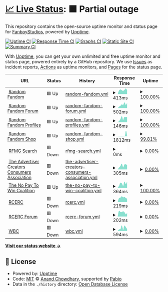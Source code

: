 # [📈 Live Status](https://status.rfmg.top): <!--live status--> **🟧 Partial outage**

This repository contains the open-source uptime monitor and status page for [FanboyStudios](https://rfmg.top), powered by [Upptime](https://github.com/upptime/upptime).

[![Uptime CI](https://github.com/FanboyStudios/RFMG-Status-Monitor/workflows/Uptime%20CI/badge.svg)](https://github.com/FanboyStudios/RFMG-Status-Monitor/actions?query=workflow%3A%22Uptime+CI%22)
[![Response Time CI](https://github.com/FanboyStudios/RFMG-Status-Monitor/workflows/Response%20Time%20CI/badge.svg)](https://github.com/FanboyStudios/RFMG-Status-Monitor/actions?query=workflow%3A%22Response+Time+CI%22)
[![Graphs CI](https://github.com/FanboyStudios/RFMG-Status-Monitor/workflows/Graphs%20CI/badge.svg)](https://github.com/FanboyStudios/RFMG-Status-Monitor/actions?query=workflow%3A%22Graphs+CI%22)
[![Static Site CI](https://github.com/FanboyStudios/RFMG-Status-Monitor/workflows/Static%20Site%20CI/badge.svg)](https://github.com/FanboyStudios/RFMG-Status-Monitor/actions?query=workflow%3A%22Static+Site+CI%22)
[![Summary CI](https://github.com/FanboyStudios/RFMG-Status-Monitor/workflows/Summary%20CI/badge.svg)](https://github.com/FanboyStudios/RFMG-Status-Monitor/actions?query=workflow%3A%22Summary+CI%22)

With [Upptime](https://upptime.js.org), you can get your own unlimited and free uptime monitor and status page, powered entirely by a GitHub repository. We use [Issues](https://github.com/FanboyStudios/RFMG-Status-Monitor/issues) as incident reports, [Actions](https://github.com/FanboyStudios/RFMG-Status-Monitor/actions) as uptime monitors, and [Pages](https://status.rfmg.top) for the status page.

<!--start: status pages-->
<!-- This summary is generated by Upptime (https://github.com/upptime/upptime) -->
<!-- Do not edit this manually, your changes will be overwritten -->
<!-- prettier-ignore -->
| URL | Status | History | Response Time | Uptime |
| --- | ------ | ------- | ------------- | ------ |
| <img alt="" src="https://icons.duckduckgo.com/ip3/rfmg.top.ico" height="13"> [Random Fandom](https://rfmg.top) | 🟩 Up | [random-fandom.yml](https://github.com/FanboyStudios/RFMG-Status-Monitor/commits/HEAD/history/random-fandom.yml) | <details><summary><img alt="Response time graph" src="./graphs/random-fandom/response-time-week.png" height="20"> 413ms</summary><br><a href="https://status.rfmg.top/history/random-fandom"><img alt="Response time 395" src="https://img.shields.io/endpoint?url=https%3A%2F%2Fraw.githubusercontent.com%2FFanboyStudios%2FRFMG-Status-Monitor%2FHEAD%2Fapi%2Frandom-fandom%2Fresponse-time.json"></a><br><a href="https://status.rfmg.top/history/random-fandom"><img alt="24-hour response time 422" src="https://img.shields.io/endpoint?url=https%3A%2F%2Fraw.githubusercontent.com%2FFanboyStudios%2FRFMG-Status-Monitor%2FHEAD%2Fapi%2Frandom-fandom%2Fresponse-time-day.json"></a><br><a href="https://status.rfmg.top/history/random-fandom"><img alt="7-day response time 413" src="https://img.shields.io/endpoint?url=https%3A%2F%2Fraw.githubusercontent.com%2FFanboyStudios%2FRFMG-Status-Monitor%2FHEAD%2Fapi%2Frandom-fandom%2Fresponse-time-week.json"></a><br><a href="https://status.rfmg.top/history/random-fandom"><img alt="30-day response time 359" src="https://img.shields.io/endpoint?url=https%3A%2F%2Fraw.githubusercontent.com%2FFanboyStudios%2FRFMG-Status-Monitor%2FHEAD%2Fapi%2Frandom-fandom%2Fresponse-time-month.json"></a><br><a href="https://status.rfmg.top/history/random-fandom"><img alt="1-year response time 395" src="https://img.shields.io/endpoint?url=https%3A%2F%2Fraw.githubusercontent.com%2FFanboyStudios%2FRFMG-Status-Monitor%2FHEAD%2Fapi%2Frandom-fandom%2Fresponse-time-year.json"></a></details> | <details><summary><a href="https://status.rfmg.top/history/random-fandom">100.00%</a></summary><a href="https://status.rfmg.top/history/random-fandom"><img alt="All-time uptime 98.40%" src="https://img.shields.io/endpoint?url=https%3A%2F%2Fraw.githubusercontent.com%2FFanboyStudios%2FRFMG-Status-Monitor%2FHEAD%2Fapi%2Frandom-fandom%2Fuptime.json"></a><br><a href="https://status.rfmg.top/history/random-fandom"><img alt="24-hour uptime 100.00%" src="https://img.shields.io/endpoint?url=https%3A%2F%2Fraw.githubusercontent.com%2FFanboyStudios%2FRFMG-Status-Monitor%2FHEAD%2Fapi%2Frandom-fandom%2Fuptime-day.json"></a><br><a href="https://status.rfmg.top/history/random-fandom"><img alt="7-day uptime 100.00%" src="https://img.shields.io/endpoint?url=https%3A%2F%2Fraw.githubusercontent.com%2FFanboyStudios%2FRFMG-Status-Monitor%2FHEAD%2Fapi%2Frandom-fandom%2Fuptime-week.json"></a><br><a href="https://status.rfmg.top/history/random-fandom"><img alt="30-day uptime 100.00%" src="https://img.shields.io/endpoint?url=https%3A%2F%2Fraw.githubusercontent.com%2FFanboyStudios%2FRFMG-Status-Monitor%2FHEAD%2Fapi%2Frandom-fandom%2Fuptime-month.json"></a><br><a href="https://status.rfmg.top/history/random-fandom"><img alt="1-year uptime 98.40%" src="https://img.shields.io/endpoint?url=https%3A%2F%2Fraw.githubusercontent.com%2FFanboyStudios%2FRFMG-Status-Monitor%2FHEAD%2Fapi%2Frandom-fandom%2Fuptime-year.json"></a></details>
| <img alt="" src="https://icons.duckduckgo.com/ip3/forum.rfmg.top.ico" height="13"> [Random Fandom Forum](https://forum.rfmg.top) | 🟩 Up | [random-fandom-forum.yml](https://github.com/FanboyStudios/RFMG-Status-Monitor/commits/HEAD/history/random-fandom-forum.yml) | <details><summary><img alt="Response time graph" src="./graphs/random-fandom-forum/response-time-week.png" height="20"> 502ms</summary><br><a href="https://status.rfmg.top/history/random-fandom-forum"><img alt="Response time 423" src="https://img.shields.io/endpoint?url=https%3A%2F%2Fraw.githubusercontent.com%2FFanboyStudios%2FRFMG-Status-Monitor%2FHEAD%2Fapi%2Frandom-fandom-forum%2Fresponse-time.json"></a><br><a href="https://status.rfmg.top/history/random-fandom-forum"><img alt="24-hour response time 484" src="https://img.shields.io/endpoint?url=https%3A%2F%2Fraw.githubusercontent.com%2FFanboyStudios%2FRFMG-Status-Monitor%2FHEAD%2Fapi%2Frandom-fandom-forum%2Fresponse-time-day.json"></a><br><a href="https://status.rfmg.top/history/random-fandom-forum"><img alt="7-day response time 502" src="https://img.shields.io/endpoint?url=https%3A%2F%2Fraw.githubusercontent.com%2FFanboyStudios%2FRFMG-Status-Monitor%2FHEAD%2Fapi%2Frandom-fandom-forum%2Fresponse-time-week.json"></a><br><a href="https://status.rfmg.top/history/random-fandom-forum"><img alt="30-day response time 378" src="https://img.shields.io/endpoint?url=https%3A%2F%2Fraw.githubusercontent.com%2FFanboyStudios%2FRFMG-Status-Monitor%2FHEAD%2Fapi%2Frandom-fandom-forum%2Fresponse-time-month.json"></a><br><a href="https://status.rfmg.top/history/random-fandom-forum"><img alt="1-year response time 423" src="https://img.shields.io/endpoint?url=https%3A%2F%2Fraw.githubusercontent.com%2FFanboyStudios%2FRFMG-Status-Monitor%2FHEAD%2Fapi%2Frandom-fandom-forum%2Fresponse-time-year.json"></a></details> | <details><summary><a href="https://status.rfmg.top/history/random-fandom-forum">100.00%</a></summary><a href="https://status.rfmg.top/history/random-fandom-forum"><img alt="All-time uptime 98.40%" src="https://img.shields.io/endpoint?url=https%3A%2F%2Fraw.githubusercontent.com%2FFanboyStudios%2FRFMG-Status-Monitor%2FHEAD%2Fapi%2Frandom-fandom-forum%2Fuptime.json"></a><br><a href="https://status.rfmg.top/history/random-fandom-forum"><img alt="24-hour uptime 100.00%" src="https://img.shields.io/endpoint?url=https%3A%2F%2Fraw.githubusercontent.com%2FFanboyStudios%2FRFMG-Status-Monitor%2FHEAD%2Fapi%2Frandom-fandom-forum%2Fuptime-day.json"></a><br><a href="https://status.rfmg.top/history/random-fandom-forum"><img alt="7-day uptime 100.00%" src="https://img.shields.io/endpoint?url=https%3A%2F%2Fraw.githubusercontent.com%2FFanboyStudios%2FRFMG-Status-Monitor%2FHEAD%2Fapi%2Frandom-fandom-forum%2Fuptime-week.json"></a><br><a href="https://status.rfmg.top/history/random-fandom-forum"><img alt="30-day uptime 100.00%" src="https://img.shields.io/endpoint?url=https%3A%2F%2Fraw.githubusercontent.com%2FFanboyStudios%2FRFMG-Status-Monitor%2FHEAD%2Fapi%2Frandom-fandom-forum%2Fuptime-month.json"></a><br><a href="https://status.rfmg.top/history/random-fandom-forum"><img alt="1-year uptime 98.40%" src="https://img.shields.io/endpoint?url=https%3A%2F%2Fraw.githubusercontent.com%2FFanboyStudios%2FRFMG-Status-Monitor%2FHEAD%2Fapi%2Frandom-fandom-forum%2Fuptime-year.json"></a></details>
| <img alt="" src="https://icons.duckduckgo.com/ip3/rfmg.top.ico" height="13"> [Random Fandom Profiles](https://rfmg.top/RFMG) | 🟩 Up | [random-fandom-profiles.yml](https://github.com/FanboyStudios/RFMG-Status-Monitor/commits/HEAD/history/random-fandom-profiles.yml) | <details><summary><img alt="Response time graph" src="./graphs/random-fandom-profiles/response-time-week.png" height="20"> 146ms</summary><br><a href="https://status.rfmg.top/history/random-fandom-profiles"><img alt="Response time 89" src="https://img.shields.io/endpoint?url=https%3A%2F%2Fraw.githubusercontent.com%2FFanboyStudios%2FRFMG-Status-Monitor%2FHEAD%2Fapi%2Frandom-fandom-profiles%2Fresponse-time.json"></a><br><a href="https://status.rfmg.top/history/random-fandom-profiles"><img alt="24-hour response time 162" src="https://img.shields.io/endpoint?url=https%3A%2F%2Fraw.githubusercontent.com%2FFanboyStudios%2FRFMG-Status-Monitor%2FHEAD%2Fapi%2Frandom-fandom-profiles%2Fresponse-time-day.json"></a><br><a href="https://status.rfmg.top/history/random-fandom-profiles"><img alt="7-day response time 146" src="https://img.shields.io/endpoint?url=https%3A%2F%2Fraw.githubusercontent.com%2FFanboyStudios%2FRFMG-Status-Monitor%2FHEAD%2Fapi%2Frandom-fandom-profiles%2Fresponse-time-week.json"></a><br><a href="https://status.rfmg.top/history/random-fandom-profiles"><img alt="30-day response time 113" src="https://img.shields.io/endpoint?url=https%3A%2F%2Fraw.githubusercontent.com%2FFanboyStudios%2FRFMG-Status-Monitor%2FHEAD%2Fapi%2Frandom-fandom-profiles%2Fresponse-time-month.json"></a><br><a href="https://status.rfmg.top/history/random-fandom-profiles"><img alt="1-year response time 89" src="https://img.shields.io/endpoint?url=https%3A%2F%2Fraw.githubusercontent.com%2FFanboyStudios%2FRFMG-Status-Monitor%2FHEAD%2Fapi%2Frandom-fandom-profiles%2Fresponse-time-year.json"></a></details> | <details><summary><a href="https://status.rfmg.top/history/random-fandom-profiles">100.00%</a></summary><a href="https://status.rfmg.top/history/random-fandom-profiles"><img alt="All-time uptime 98.40%" src="https://img.shields.io/endpoint?url=https%3A%2F%2Fraw.githubusercontent.com%2FFanboyStudios%2FRFMG-Status-Monitor%2FHEAD%2Fapi%2Frandom-fandom-profiles%2Fuptime.json"></a><br><a href="https://status.rfmg.top/history/random-fandom-profiles"><img alt="24-hour uptime 100.00%" src="https://img.shields.io/endpoint?url=https%3A%2F%2Fraw.githubusercontent.com%2FFanboyStudios%2FRFMG-Status-Monitor%2FHEAD%2Fapi%2Frandom-fandom-profiles%2Fuptime-day.json"></a><br><a href="https://status.rfmg.top/history/random-fandom-profiles"><img alt="7-day uptime 100.00%" src="https://img.shields.io/endpoint?url=https%3A%2F%2Fraw.githubusercontent.com%2FFanboyStudios%2FRFMG-Status-Monitor%2FHEAD%2Fapi%2Frandom-fandom-profiles%2Fuptime-week.json"></a><br><a href="https://status.rfmg.top/history/random-fandom-profiles"><img alt="30-day uptime 100.00%" src="https://img.shields.io/endpoint?url=https%3A%2F%2Fraw.githubusercontent.com%2FFanboyStudios%2FRFMG-Status-Monitor%2FHEAD%2Fapi%2Frandom-fandom-profiles%2Fuptime-month.json"></a><br><a href="https://status.rfmg.top/history/random-fandom-profiles"><img alt="1-year uptime 98.40%" src="https://img.shields.io/endpoint?url=https%3A%2F%2Fraw.githubusercontent.com%2FFanboyStudios%2FRFMG-Status-Monitor%2FHEAD%2Fapi%2Frandom-fandom-profiles%2Fuptime-year.json"></a></details>
| <img alt="" src="https://icons.duckduckgo.com/ip3/shop.rfmg.top.ico" height="13"> [Random Fandom Shop](https://shop.rfmg.top) | 🟩 Up | [random-fandom-shop.yml](https://github.com/FanboyStudios/RFMG-Status-Monitor/commits/HEAD/history/random-fandom-shop.yml) | <details><summary><img alt="Response time graph" src="./graphs/random-fandom-shop/response-time-week.png" height="20"> 1812ms</summary><br><a href="https://status.rfmg.top/history/random-fandom-shop"><img alt="Response time 573" src="https://img.shields.io/endpoint?url=https%3A%2F%2Fraw.githubusercontent.com%2FFanboyStudios%2FRFMG-Status-Monitor%2FHEAD%2Fapi%2Frandom-fandom-shop%2Fresponse-time.json"></a><br><a href="https://status.rfmg.top/history/random-fandom-shop"><img alt="24-hour response time 358" src="https://img.shields.io/endpoint?url=https%3A%2F%2Fraw.githubusercontent.com%2FFanboyStudios%2FRFMG-Status-Monitor%2FHEAD%2Fapi%2Frandom-fandom-shop%2Fresponse-time-day.json"></a><br><a href="https://status.rfmg.top/history/random-fandom-shop"><img alt="7-day response time 1812" src="https://img.shields.io/endpoint?url=https%3A%2F%2Fraw.githubusercontent.com%2FFanboyStudios%2FRFMG-Status-Monitor%2FHEAD%2Fapi%2Frandom-fandom-shop%2Fresponse-time-week.json"></a><br><a href="https://status.rfmg.top/history/random-fandom-shop"><img alt="30-day response time 622" src="https://img.shields.io/endpoint?url=https%3A%2F%2Fraw.githubusercontent.com%2FFanboyStudios%2FRFMG-Status-Monitor%2FHEAD%2Fapi%2Frandom-fandom-shop%2Fresponse-time-month.json"></a><br><a href="https://status.rfmg.top/history/random-fandom-shop"><img alt="1-year response time 573" src="https://img.shields.io/endpoint?url=https%3A%2F%2Fraw.githubusercontent.com%2FFanboyStudios%2FRFMG-Status-Monitor%2FHEAD%2Fapi%2Frandom-fandom-shop%2Fresponse-time-year.json"></a></details> | <details><summary><a href="https://status.rfmg.top/history/random-fandom-shop">99.81%</a></summary><a href="https://status.rfmg.top/history/random-fandom-shop"><img alt="All-time uptime 99.99%" src="https://img.shields.io/endpoint?url=https%3A%2F%2Fraw.githubusercontent.com%2FFanboyStudios%2FRFMG-Status-Monitor%2FHEAD%2Fapi%2Frandom-fandom-shop%2Fuptime.json"></a><br><a href="https://status.rfmg.top/history/random-fandom-shop"><img alt="24-hour uptime 100.00%" src="https://img.shields.io/endpoint?url=https%3A%2F%2Fraw.githubusercontent.com%2FFanboyStudios%2FRFMG-Status-Monitor%2FHEAD%2Fapi%2Frandom-fandom-shop%2Fuptime-day.json"></a><br><a href="https://status.rfmg.top/history/random-fandom-shop"><img alt="7-day uptime 99.81%" src="https://img.shields.io/endpoint?url=https%3A%2F%2Fraw.githubusercontent.com%2FFanboyStudios%2FRFMG-Status-Monitor%2FHEAD%2Fapi%2Frandom-fandom-shop%2Fuptime-week.json"></a><br><a href="https://status.rfmg.top/history/random-fandom-shop"><img alt="30-day uptime 99.96%" src="https://img.shields.io/endpoint?url=https%3A%2F%2Fraw.githubusercontent.com%2FFanboyStudios%2FRFMG-Status-Monitor%2FHEAD%2Fapi%2Frandom-fandom-shop%2Fuptime-month.json"></a><br><a href="https://status.rfmg.top/history/random-fandom-shop"><img alt="1-year uptime 99.99%" src="https://img.shields.io/endpoint?url=https%3A%2F%2Fraw.githubusercontent.com%2FFanboyStudios%2FRFMG-Status-Monitor%2FHEAD%2Fapi%2Frandom-fandom-shop%2Fuptime-year.json"></a></details>
| <img alt="" src="https://icons.duckduckgo.com/ip3/search.rfmg.top.ico" height="13"> [RFMG Search](http://search.rfmg.top:8880) | 🟥 Down | [rfmg-search.yml](https://github.com/FanboyStudios/RFMG-Status-Monitor/commits/HEAD/history/rfmg-search.yml) | <details><summary><img alt="Response time graph" src="./graphs/rfmg-search/response-time-week.png" height="20"> 0ms</summary><br><a href="https://status.rfmg.top/history/rfmg-search"><img alt="Response time 498" src="https://img.shields.io/endpoint?url=https%3A%2F%2Fraw.githubusercontent.com%2FFanboyStudios%2FRFMG-Status-Monitor%2FHEAD%2Fapi%2Frfmg-search%2Fresponse-time.json"></a><br><a href="https://status.rfmg.top/history/rfmg-search"><img alt="24-hour response time 0" src="https://img.shields.io/endpoint?url=https%3A%2F%2Fraw.githubusercontent.com%2FFanboyStudios%2FRFMG-Status-Monitor%2FHEAD%2Fapi%2Frfmg-search%2Fresponse-time-day.json"></a><br><a href="https://status.rfmg.top/history/rfmg-search"><img alt="7-day response time 0" src="https://img.shields.io/endpoint?url=https%3A%2F%2Fraw.githubusercontent.com%2FFanboyStudios%2FRFMG-Status-Monitor%2FHEAD%2Fapi%2Frfmg-search%2Fresponse-time-week.json"></a><br><a href="https://status.rfmg.top/history/rfmg-search"><img alt="30-day response time 0" src="https://img.shields.io/endpoint?url=https%3A%2F%2Fraw.githubusercontent.com%2FFanboyStudios%2FRFMG-Status-Monitor%2FHEAD%2Fapi%2Frfmg-search%2Fresponse-time-month.json"></a><br><a href="https://status.rfmg.top/history/rfmg-search"><img alt="1-year response time 498" src="https://img.shields.io/endpoint?url=https%3A%2F%2Fraw.githubusercontent.com%2FFanboyStudios%2FRFMG-Status-Monitor%2FHEAD%2Fapi%2Frfmg-search%2Fresponse-time-year.json"></a></details> | <details><summary><a href="https://status.rfmg.top/history/rfmg-search">0.00%</a></summary><a href="https://status.rfmg.top/history/rfmg-search"><img alt="All-time uptime 35.63%" src="https://img.shields.io/endpoint?url=https%3A%2F%2Fraw.githubusercontent.com%2FFanboyStudios%2FRFMG-Status-Monitor%2FHEAD%2Fapi%2Frfmg-search%2Fuptime.json"></a><br><a href="https://status.rfmg.top/history/rfmg-search"><img alt="24-hour uptime 0.00%" src="https://img.shields.io/endpoint?url=https%3A%2F%2Fraw.githubusercontent.com%2FFanboyStudios%2FRFMG-Status-Monitor%2FHEAD%2Fapi%2Frfmg-search%2Fuptime-day.json"></a><br><a href="https://status.rfmg.top/history/rfmg-search"><img alt="7-day uptime 0.00%" src="https://img.shields.io/endpoint?url=https%3A%2F%2Fraw.githubusercontent.com%2FFanboyStudios%2FRFMG-Status-Monitor%2FHEAD%2Fapi%2Frfmg-search%2Fuptime-week.json"></a><br><a href="https://status.rfmg.top/history/rfmg-search"><img alt="30-day uptime 0.00%" src="https://img.shields.io/endpoint?url=https%3A%2F%2Fraw.githubusercontent.com%2FFanboyStudios%2FRFMG-Status-Monitor%2FHEAD%2Fapi%2Frfmg-search%2Fuptime-month.json"></a><br><a href="https://status.rfmg.top/history/rfmg-search"><img alt="1-year uptime 35.63%" src="https://img.shields.io/endpoint?url=https%3A%2F%2Fraw.githubusercontent.com%2FFanboyStudios%2FRFMG-Status-Monitor%2FHEAD%2Fapi%2Frfmg-search%2Fuptime-year.json"></a></details>
| <img alt="" src="https://icons.duckduckgo.com/ip3/acca.rfmg.top.ico" height="13"> [The Advertiser Creators Consumers Association](https://acca.rfmg.top) | 🟥 Down | [the-advertiser-creators-consumers-association.yml](https://github.com/FanboyStudios/RFMG-Status-Monitor/commits/HEAD/history/the-advertiser-creators-consumers-association.yml) | <details><summary><img alt="Response time graph" src="./graphs/the-advertiser-creators-consumers-association/response-time-week.png" height="20"> 305ms</summary><br><a href="https://status.rfmg.top/history/the-advertiser-creators-consumers-association"><img alt="Response time 335" src="https://img.shields.io/endpoint?url=https%3A%2F%2Fraw.githubusercontent.com%2FFanboyStudios%2FRFMG-Status-Monitor%2FHEAD%2Fapi%2Fthe-advertiser-creators-consumers-association%2Fresponse-time.json"></a><br><a href="https://status.rfmg.top/history/the-advertiser-creators-consumers-association"><img alt="24-hour response time 342" src="https://img.shields.io/endpoint?url=https%3A%2F%2Fraw.githubusercontent.com%2FFanboyStudios%2FRFMG-Status-Monitor%2FHEAD%2Fapi%2Fthe-advertiser-creators-consumers-association%2Fresponse-time-day.json"></a><br><a href="https://status.rfmg.top/history/the-advertiser-creators-consumers-association"><img alt="7-day response time 305" src="https://img.shields.io/endpoint?url=https%3A%2F%2Fraw.githubusercontent.com%2FFanboyStudios%2FRFMG-Status-Monitor%2FHEAD%2Fapi%2Fthe-advertiser-creators-consumers-association%2Fresponse-time-week.json"></a><br><a href="https://status.rfmg.top/history/the-advertiser-creators-consumers-association"><img alt="30-day response time 260" src="https://img.shields.io/endpoint?url=https%3A%2F%2Fraw.githubusercontent.com%2FFanboyStudios%2FRFMG-Status-Monitor%2FHEAD%2Fapi%2Fthe-advertiser-creators-consumers-association%2Fresponse-time-month.json"></a><br><a href="https://status.rfmg.top/history/the-advertiser-creators-consumers-association"><img alt="1-year response time 335" src="https://img.shields.io/endpoint?url=https%3A%2F%2Fraw.githubusercontent.com%2FFanboyStudios%2FRFMG-Status-Monitor%2FHEAD%2Fapi%2Fthe-advertiser-creators-consumers-association%2Fresponse-time-year.json"></a></details> | <details><summary><a href="https://status.rfmg.top/history/the-advertiser-creators-consumers-association">0.00%</a></summary><a href="https://status.rfmg.top/history/the-advertiser-creators-consumers-association"><img alt="All-time uptime 0.00%" src="https://img.shields.io/endpoint?url=https%3A%2F%2Fraw.githubusercontent.com%2FFanboyStudios%2FRFMG-Status-Monitor%2FHEAD%2Fapi%2Fthe-advertiser-creators-consumers-association%2Fuptime.json"></a><br><a href="https://status.rfmg.top/history/the-advertiser-creators-consumers-association"><img alt="24-hour uptime 0.00%" src="https://img.shields.io/endpoint?url=https%3A%2F%2Fraw.githubusercontent.com%2FFanboyStudios%2FRFMG-Status-Monitor%2FHEAD%2Fapi%2Fthe-advertiser-creators-consumers-association%2Fuptime-day.json"></a><br><a href="https://status.rfmg.top/history/the-advertiser-creators-consumers-association"><img alt="7-day uptime 0.00%" src="https://img.shields.io/endpoint?url=https%3A%2F%2Fraw.githubusercontent.com%2FFanboyStudios%2FRFMG-Status-Monitor%2FHEAD%2Fapi%2Fthe-advertiser-creators-consumers-association%2Fuptime-week.json"></a><br><a href="https://status.rfmg.top/history/the-advertiser-creators-consumers-association"><img alt="30-day uptime 0.00%" src="https://img.shields.io/endpoint?url=https%3A%2F%2Fraw.githubusercontent.com%2FFanboyStudios%2FRFMG-Status-Monitor%2FHEAD%2Fapi%2Fthe-advertiser-creators-consumers-association%2Fuptime-month.json"></a><br><a href="https://status.rfmg.top/history/the-advertiser-creators-consumers-association"><img alt="1-year uptime 0.00%" src="https://img.shields.io/endpoint?url=https%3A%2F%2Fraw.githubusercontent.com%2FFanboyStudios%2FRFMG-Status-Monitor%2FHEAD%2Fapi%2Fthe-advertiser-creators-consumers-association%2Fuptime-year.json"></a></details>
| <img alt="" src="https://icons.duckduckgo.com/ip3/nop2wc.rfmg.top.ico" height="13"> [The No Pay To Win Coalition](https://nop2wc.rfmg.top) | 🟩 Up | [the-no-pay-to-win-coalition.yml](https://github.com/FanboyStudios/RFMG-Status-Monitor/commits/HEAD/history/the-no-pay-to-win-coalition.yml) | <details><summary><img alt="Response time graph" src="./graphs/the-no-pay-to-win-coalition/response-time-week.png" height="20"> 364ms</summary><br><a href="https://status.rfmg.top/history/the-no-pay-to-win-coalition"><img alt="Response time 305" src="https://img.shields.io/endpoint?url=https%3A%2F%2Fraw.githubusercontent.com%2FFanboyStudios%2FRFMG-Status-Monitor%2FHEAD%2Fapi%2Fthe-no-pay-to-win-coalition%2Fresponse-time.json"></a><br><a href="https://status.rfmg.top/history/the-no-pay-to-win-coalition"><img alt="24-hour response time 373" src="https://img.shields.io/endpoint?url=https%3A%2F%2Fraw.githubusercontent.com%2FFanboyStudios%2FRFMG-Status-Monitor%2FHEAD%2Fapi%2Fthe-no-pay-to-win-coalition%2Fresponse-time-day.json"></a><br><a href="https://status.rfmg.top/history/the-no-pay-to-win-coalition"><img alt="7-day response time 364" src="https://img.shields.io/endpoint?url=https%3A%2F%2Fraw.githubusercontent.com%2FFanboyStudios%2FRFMG-Status-Monitor%2FHEAD%2Fapi%2Fthe-no-pay-to-win-coalition%2Fresponse-time-week.json"></a><br><a href="https://status.rfmg.top/history/the-no-pay-to-win-coalition"><img alt="30-day response time 264" src="https://img.shields.io/endpoint?url=https%3A%2F%2Fraw.githubusercontent.com%2FFanboyStudios%2FRFMG-Status-Monitor%2FHEAD%2Fapi%2Fthe-no-pay-to-win-coalition%2Fresponse-time-month.json"></a><br><a href="https://status.rfmg.top/history/the-no-pay-to-win-coalition"><img alt="1-year response time 305" src="https://img.shields.io/endpoint?url=https%3A%2F%2Fraw.githubusercontent.com%2FFanboyStudios%2FRFMG-Status-Monitor%2FHEAD%2Fapi%2Fthe-no-pay-to-win-coalition%2Fresponse-time-year.json"></a></details> | <details><summary><a href="https://status.rfmg.top/history/the-no-pay-to-win-coalition">100.00%</a></summary><a href="https://status.rfmg.top/history/the-no-pay-to-win-coalition"><img alt="All-time uptime 98.40%" src="https://img.shields.io/endpoint?url=https%3A%2F%2Fraw.githubusercontent.com%2FFanboyStudios%2FRFMG-Status-Monitor%2FHEAD%2Fapi%2Fthe-no-pay-to-win-coalition%2Fuptime.json"></a><br><a href="https://status.rfmg.top/history/the-no-pay-to-win-coalition"><img alt="24-hour uptime 100.00%" src="https://img.shields.io/endpoint?url=https%3A%2F%2Fraw.githubusercontent.com%2FFanboyStudios%2FRFMG-Status-Monitor%2FHEAD%2Fapi%2Fthe-no-pay-to-win-coalition%2Fuptime-day.json"></a><br><a href="https://status.rfmg.top/history/the-no-pay-to-win-coalition"><img alt="7-day uptime 100.00%" src="https://img.shields.io/endpoint?url=https%3A%2F%2Fraw.githubusercontent.com%2FFanboyStudios%2FRFMG-Status-Monitor%2FHEAD%2Fapi%2Fthe-no-pay-to-win-coalition%2Fuptime-week.json"></a><br><a href="https://status.rfmg.top/history/the-no-pay-to-win-coalition"><img alt="30-day uptime 100.00%" src="https://img.shields.io/endpoint?url=https%3A%2F%2Fraw.githubusercontent.com%2FFanboyStudios%2FRFMG-Status-Monitor%2FHEAD%2Fapi%2Fthe-no-pay-to-win-coalition%2Fuptime-month.json"></a><br><a href="https://status.rfmg.top/history/the-no-pay-to-win-coalition"><img alt="1-year uptime 98.40%" src="https://img.shields.io/endpoint?url=https%3A%2F%2Fraw.githubusercontent.com%2FFanboyStudios%2FRFMG-Status-Monitor%2FHEAD%2Fapi%2Fthe-no-pay-to-win-coalition%2Fuptime-year.json"></a></details>
| <img alt="" src="https://icons.duckduckgo.com/ip3/rcerc.org.ico" height="13"> [RCERC](https://rcerc.org) | 🟥 Down | [rcerc.yml](https://github.com/FanboyStudios/RFMG-Status-Monitor/commits/HEAD/history/rcerc.yml) | <details><summary><img alt="Response time graph" src="./graphs/rcerc/response-time-week.png" height="20"> 219ms</summary><br><a href="https://status.rfmg.top/history/rcerc"><img alt="Response time 196" src="https://img.shields.io/endpoint?url=https%3A%2F%2Fraw.githubusercontent.com%2FFanboyStudios%2FRFMG-Status-Monitor%2FHEAD%2Fapi%2Frcerc%2Fresponse-time.json"></a><br><a href="https://status.rfmg.top/history/rcerc"><img alt="24-hour response time 212" src="https://img.shields.io/endpoint?url=https%3A%2F%2Fraw.githubusercontent.com%2FFanboyStudios%2FRFMG-Status-Monitor%2FHEAD%2Fapi%2Frcerc%2Fresponse-time-day.json"></a><br><a href="https://status.rfmg.top/history/rcerc"><img alt="7-day response time 219" src="https://img.shields.io/endpoint?url=https%3A%2F%2Fraw.githubusercontent.com%2FFanboyStudios%2FRFMG-Status-Monitor%2FHEAD%2Fapi%2Frcerc%2Fresponse-time-week.json"></a><br><a href="https://status.rfmg.top/history/rcerc"><img alt="30-day response time 194" src="https://img.shields.io/endpoint?url=https%3A%2F%2Fraw.githubusercontent.com%2FFanboyStudios%2FRFMG-Status-Monitor%2FHEAD%2Fapi%2Frcerc%2Fresponse-time-month.json"></a><br><a href="https://status.rfmg.top/history/rcerc"><img alt="1-year response time 196" src="https://img.shields.io/endpoint?url=https%3A%2F%2Fraw.githubusercontent.com%2FFanboyStudios%2FRFMG-Status-Monitor%2FHEAD%2Fapi%2Frcerc%2Fresponse-time-year.json"></a></details> | <details><summary><a href="https://status.rfmg.top/history/rcerc">0.00%</a></summary><a href="https://status.rfmg.top/history/rcerc"><img alt="All-time uptime 0.00%" src="https://img.shields.io/endpoint?url=https%3A%2F%2Fraw.githubusercontent.com%2FFanboyStudios%2FRFMG-Status-Monitor%2FHEAD%2Fapi%2Frcerc%2Fuptime.json"></a><br><a href="https://status.rfmg.top/history/rcerc"><img alt="24-hour uptime 0.00%" src="https://img.shields.io/endpoint?url=https%3A%2F%2Fraw.githubusercontent.com%2FFanboyStudios%2FRFMG-Status-Monitor%2FHEAD%2Fapi%2Frcerc%2Fuptime-day.json"></a><br><a href="https://status.rfmg.top/history/rcerc"><img alt="7-day uptime 0.00%" src="https://img.shields.io/endpoint?url=https%3A%2F%2Fraw.githubusercontent.com%2FFanboyStudios%2FRFMG-Status-Monitor%2FHEAD%2Fapi%2Frcerc%2Fuptime-week.json"></a><br><a href="https://status.rfmg.top/history/rcerc"><img alt="30-day uptime 0.00%" src="https://img.shields.io/endpoint?url=https%3A%2F%2Fraw.githubusercontent.com%2FFanboyStudios%2FRFMG-Status-Monitor%2FHEAD%2Fapi%2Frcerc%2Fuptime-month.json"></a><br><a href="https://status.rfmg.top/history/rcerc"><img alt="1-year uptime 0.00%" src="https://img.shields.io/endpoint?url=https%3A%2F%2Fraw.githubusercontent.com%2FFanboyStudios%2FRFMG-Status-Monitor%2FHEAD%2Fapi%2Frcerc%2Fuptime-year.json"></a></details>
| <img alt="" src="https://icons.duckduckgo.com/ip3/forum.rcerc.org.ico" height="13"> [RCERC Forum](https://forum.rcerc.org) | 🟥 Down | [rcerc-forum.yml](https://github.com/FanboyStudios/RFMG-Status-Monitor/commits/HEAD/history/rcerc-forum.yml) | <details><summary><img alt="Response time graph" src="./graphs/rcerc-forum/response-time-week.png" height="20"> 202ms</summary><br><a href="https://status.rfmg.top/history/rcerc-forum"><img alt="Response time 184" src="https://img.shields.io/endpoint?url=https%3A%2F%2Fraw.githubusercontent.com%2FFanboyStudios%2FRFMG-Status-Monitor%2FHEAD%2Fapi%2Frcerc-forum%2Fresponse-time.json"></a><br><a href="https://status.rfmg.top/history/rcerc-forum"><img alt="24-hour response time 267" src="https://img.shields.io/endpoint?url=https%3A%2F%2Fraw.githubusercontent.com%2FFanboyStudios%2FRFMG-Status-Monitor%2FHEAD%2Fapi%2Frcerc-forum%2Fresponse-time-day.json"></a><br><a href="https://status.rfmg.top/history/rcerc-forum"><img alt="7-day response time 202" src="https://img.shields.io/endpoint?url=https%3A%2F%2Fraw.githubusercontent.com%2FFanboyStudios%2FRFMG-Status-Monitor%2FHEAD%2Fapi%2Frcerc-forum%2Fresponse-time-week.json"></a><br><a href="https://status.rfmg.top/history/rcerc-forum"><img alt="30-day response time 178" src="https://img.shields.io/endpoint?url=https%3A%2F%2Fraw.githubusercontent.com%2FFanboyStudios%2FRFMG-Status-Monitor%2FHEAD%2Fapi%2Frcerc-forum%2Fresponse-time-month.json"></a><br><a href="https://status.rfmg.top/history/rcerc-forum"><img alt="1-year response time 184" src="https://img.shields.io/endpoint?url=https%3A%2F%2Fraw.githubusercontent.com%2FFanboyStudios%2FRFMG-Status-Monitor%2FHEAD%2Fapi%2Frcerc-forum%2Fresponse-time-year.json"></a></details> | <details><summary><a href="https://status.rfmg.top/history/rcerc-forum">0.00%</a></summary><a href="https://status.rfmg.top/history/rcerc-forum"><img alt="All-time uptime 0.00%" src="https://img.shields.io/endpoint?url=https%3A%2F%2Fraw.githubusercontent.com%2FFanboyStudios%2FRFMG-Status-Monitor%2FHEAD%2Fapi%2Frcerc-forum%2Fuptime.json"></a><br><a href="https://status.rfmg.top/history/rcerc-forum"><img alt="24-hour uptime 0.00%" src="https://img.shields.io/endpoint?url=https%3A%2F%2Fraw.githubusercontent.com%2FFanboyStudios%2FRFMG-Status-Monitor%2FHEAD%2Fapi%2Frcerc-forum%2Fuptime-day.json"></a><br><a href="https://status.rfmg.top/history/rcerc-forum"><img alt="7-day uptime 0.00%" src="https://img.shields.io/endpoint?url=https%3A%2F%2Fraw.githubusercontent.com%2FFanboyStudios%2FRFMG-Status-Monitor%2FHEAD%2Fapi%2Frcerc-forum%2Fuptime-week.json"></a><br><a href="https://status.rfmg.top/history/rcerc-forum"><img alt="30-day uptime 0.00%" src="https://img.shields.io/endpoint?url=https%3A%2F%2Fraw.githubusercontent.com%2FFanboyStudios%2FRFMG-Status-Monitor%2FHEAD%2Fapi%2Frcerc-forum%2Fuptime-month.json"></a><br><a href="https://status.rfmg.top/history/rcerc-forum"><img alt="1-year uptime 0.00%" src="https://img.shields.io/endpoint?url=https%3A%2F%2Fraw.githubusercontent.com%2FFanboyStudios%2FRFMG-Status-Monitor%2FHEAD%2Fapi%2Frcerc-forum%2Fuptime-year.json"></a></details>
| <img alt="" src="https://icons.duckduckgo.com/ip3/wadleybaptistchurch.cf.ico" height="13"> [WBC](https://wadleybaptistchurch.cf) | 🟥 Down | [wbc.yml](https://github.com/FanboyStudios/RFMG-Status-Monitor/commits/HEAD/history/wbc.yml) | <details><summary><img alt="Response time graph" src="./graphs/wbc/response-time-week.png" height="20"> 594ms</summary><br><a href="https://status.rfmg.top/history/wbc"><img alt="Response time 534" src="https://img.shields.io/endpoint?url=https%3A%2F%2Fraw.githubusercontent.com%2FFanboyStudios%2FRFMG-Status-Monitor%2FHEAD%2Fapi%2Fwbc%2Fresponse-time.json"></a><br><a href="https://status.rfmg.top/history/wbc"><img alt="24-hour response time 631" src="https://img.shields.io/endpoint?url=https%3A%2F%2Fraw.githubusercontent.com%2FFanboyStudios%2FRFMG-Status-Monitor%2FHEAD%2Fapi%2Fwbc%2Fresponse-time-day.json"></a><br><a href="https://status.rfmg.top/history/wbc"><img alt="7-day response time 594" src="https://img.shields.io/endpoint?url=https%3A%2F%2Fraw.githubusercontent.com%2FFanboyStudios%2FRFMG-Status-Monitor%2FHEAD%2Fapi%2Fwbc%2Fresponse-time-week.json"></a><br><a href="https://status.rfmg.top/history/wbc"><img alt="30-day response time 409" src="https://img.shields.io/endpoint?url=https%3A%2F%2Fraw.githubusercontent.com%2FFanboyStudios%2FRFMG-Status-Monitor%2FHEAD%2Fapi%2Fwbc%2Fresponse-time-month.json"></a><br><a href="https://status.rfmg.top/history/wbc"><img alt="1-year response time 534" src="https://img.shields.io/endpoint?url=https%3A%2F%2Fraw.githubusercontent.com%2FFanboyStudios%2FRFMG-Status-Monitor%2FHEAD%2Fapi%2Fwbc%2Fresponse-time-year.json"></a></details> | <details><summary><a href="https://status.rfmg.top/history/wbc">0.00%</a></summary><a href="https://status.rfmg.top/history/wbc"><img alt="All-time uptime 0.00%" src="https://img.shields.io/endpoint?url=https%3A%2F%2Fraw.githubusercontent.com%2FFanboyStudios%2FRFMG-Status-Monitor%2FHEAD%2Fapi%2Fwbc%2Fuptime.json"></a><br><a href="https://status.rfmg.top/history/wbc"><img alt="24-hour uptime 0.00%" src="https://img.shields.io/endpoint?url=https%3A%2F%2Fraw.githubusercontent.com%2FFanboyStudios%2FRFMG-Status-Monitor%2FHEAD%2Fapi%2Fwbc%2Fuptime-day.json"></a><br><a href="https://status.rfmg.top/history/wbc"><img alt="7-day uptime 0.00%" src="https://img.shields.io/endpoint?url=https%3A%2F%2Fraw.githubusercontent.com%2FFanboyStudios%2FRFMG-Status-Monitor%2FHEAD%2Fapi%2Fwbc%2Fuptime-week.json"></a><br><a href="https://status.rfmg.top/history/wbc"><img alt="30-day uptime 0.00%" src="https://img.shields.io/endpoint?url=https%3A%2F%2Fraw.githubusercontent.com%2FFanboyStudios%2FRFMG-Status-Monitor%2FHEAD%2Fapi%2Fwbc%2Fuptime-month.json"></a><br><a href="https://status.rfmg.top/history/wbc"><img alt="1-year uptime 0.00%" src="https://img.shields.io/endpoint?url=https%3A%2F%2Fraw.githubusercontent.com%2FFanboyStudios%2FRFMG-Status-Monitor%2FHEAD%2Fapi%2Fwbc%2Fuptime-year.json"></a></details>

<!--end: status pages-->

[**Visit our status website →**](https://status.rfmg.top)

## 📄 License

- Powered by: [Upptime](https://github.com/upptime/upptime)
- Code: [MIT](./LICENSE) © [Anand Chowdhary](https://anandchowdhary.com), supported by [Pabio](https://pabio.com)
- Data in the `./history` directory: [Open Database License](https://opendatacommons.org/licenses/odbl/1-0/)
